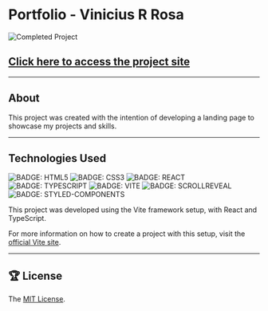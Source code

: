 # Portfolio - Vinicius R Rosa

<!-- TODO: INSERT IMAGE -->
![Completed Project](assets/imgs/projects/portfolio-1.png)

<!-- TODO: INSERT LINK -->
## [Click here to access the project site](https://)

---

## About

This project was created with the intention of developing a landing page to showcase my projects and skills.

---

## Technologies Used

![BADGE: HTML5](https://img.shields.io/badge/HTML5-E34F26?style=for-the-badge&logo=html5&logoColor=white)
![BADGE: CSS3](https://img.shields.io/badge/CSS3-1572B6?style=for-the-badge&logo=css3&logoColor=white)
![BADGE: REACT](https://img.shields.io/badge/REACT-61DAFB?style=for-the-badge&logo=react&logoColor=white)
![BADGE: TYPESCRIPT](https://img.shields.io/badge/TYPESCRIPT-3178C6?style=for-the-badge&logo=typescript&logoColor=white)
![BADGE: VITE](https://img.shields.io/badge/VITE-646CFF?style=for-the-badge&logo=vite&logoColor=white)
![BADGE: SCROLLREVEAL](https://img.shields.io/badge/SCROLLREVEAL-8A2BE2?style=for-the-badge&logo=scrollreveal&logoColor=white)
![BADGE: STYLED-COMPONENTS](https://img.shields.io/badge/STYLED-COMPONENTS-DB7093?style=for-the-badge&logo=styled-components&logoColor=white)

This project was developed using the Vite framework setup, with React and TypeScript.

For more information on how to create a project with this setup, visit the [official Vite site](https://vitejs.dev/guide/#scaffolding-your-first-vite-project).

---

## 🏆 License

The [MIT License](./LICENSE).
